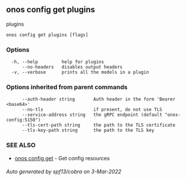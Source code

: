 ## onos config get plugins

plugins

```
onos config get plugins [flags]
```

### Options

```
  -h, --help         help for plugins
      --no-headers   disables output headers
  -v, --verbose      prints all the models in a plugin
```

### Options inherited from parent commands

```
      --auth-header string       Auth header in the form 'Bearer <base64>'
      --no-tls                   if present, do not use TLS
      --service-address string   the gRPC endpoint (default "onos-config:5150")
      --tls-cert-path string     the path to the TLS certificate
      --tls-key-path string      the path to the TLS key
```

### SEE ALSO

* [onos config get](onos_config_get.md)	 - Get config resources

###### Auto generated by spf13/cobra on 3-Mar-2022
